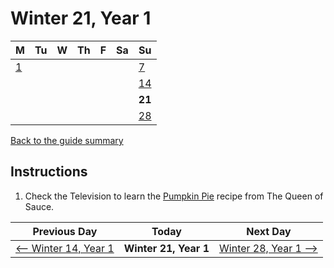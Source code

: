 # Winter 21, Year 1

| M                          | Tu                        | W                         | Th                        | F                         | Sa                        | Su                        |
| -------------------------- | ------------------------- | ------------------------- | ------------------------- |-------------------------- | ------------------------- | ------------------------- |
| [1](year-1-winter-1.md)    |                           |                           |                           |                           |                           | [7](year-1-winter-7.md)   |
|                            |                           |                           |                           |                           |                           | [14](year-1-winter-14.md) |
|                            |                           |                           |                           |                           |                           | **21**                    |
|                            |                           |                           |                           |                           |                           | [28](year-1-winter-28.md) |

[Back to the guide summary](readme.md)

## Instructions

1. Check the Television to learn the [Pumpkin Pie](https://stardewvalleywiki.com/Pumpkin_Pie) recipe from The Queen of Sauce.

| Previous Day                                | Today                 | Next Day                                    |
| ------------------------------------------- | --------------------- | ------------------------------------------- |
| [⟵ Winter 14, Year 1](year-1-winter-14.md) | **Winter 21, Year 1** | [Winter 28, Year 1 ⟶](year-1-winter-28.md) |
